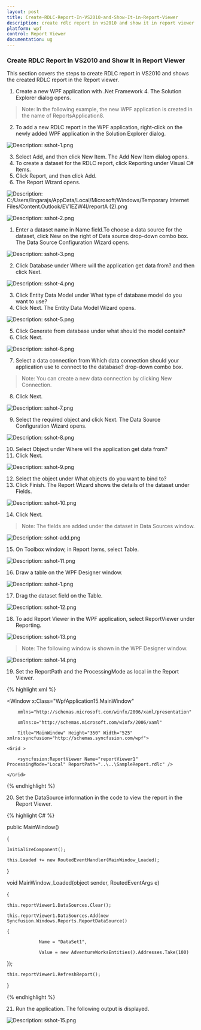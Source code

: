 ```yaml
---
layout: post
title: Create-RDLC-Report-In-VS2010-and-Show-It-in-Report-Viewer
description: create rdlc report in vs2010 and show it in report viewer
platform: wpf
control: Report Viewer
documentation: ug
---
```


### Create RDLC Report In VS2010 and Show It in Report Viewer

This section covers the steps to create RDLC report in VS2010 and shows the created RDLC report in the Report viewer.

1. Create a new WPF application with .Net Framework 4. The Solution Explorer dialog opens.
> Note: In the following example, the new WPF application is created in the name of ReportsApplication8.


2. To add a new RDLC report in the WPF application, right-click on the newly added WPF application in the Solution Explorer dialog.



![Description: sshot-1.png](Create-RDLC-Report-In-VS2010-and-Show-It-in-Report-Viewer_images/Create-RDLC-Report-In-VS2010-and-Show-It-in-Report-Viewer_img1.png)



3. Select Add, and then click New Item. The Add New Item dialog opens.
4. To create a dataset for the RDLC report, click Reporting under Visual C# Items.
5. Click Report, and then click Add. 
6. The Report Wizard opens.



![Description: C:/Users/lingarajs/AppData/Local/Microsoft/Windows/Temporary Internet Files/Content.Outlook/EV1EZW4I/reportA (2).png](Create-RDLC-Report-In-VS2010-and-Show-It-in-Report-Viewer_images/Create-RDLC-Report-In-VS2010-and-Show-It-in-Report-Viewer_img2.png)





![Description: sshot-2.png](Create-RDLC-Report-In-VS2010-and-Show-It-in-Report-Viewer_images/Create-RDLC-Report-In-VS2010-and-Show-It-in-Report-Viewer_img3.png)



1. Enter a dataset name in Name field.To choose a data source for the dataset, click New on the right of Data source drop-down combo box. The Data Source Configuration Wizard opens.



  ![Description: sshot-3.png](Create-RDLC-Report-In-VS2010-and-Show-It-in-Report-Viewer_images/Create-RDLC-Report-In-VS2010-and-Show-It-in-Report-Viewer_img4.png)



2. Click Database under Where will the application get data from? and then click Next.



  ![Description: sshot-4.png](Create-RDLC-Report-In-VS2010-and-Show-It-in-Report-Viewer_images/Create-RDLC-Report-In-VS2010-and-Show-It-in-Report-Viewer_img5.png)



3. Click Entity Data Model under What type of database model do you want to use?
4. Click Next. The Entity Data Model Wizard opens.



  ![Description: sshot-5.png](Create-RDLC-Report-In-VS2010-and-Show-It-in-Report-Viewer_images/Create-RDLC-Report-In-VS2010-and-Show-It-in-Report-Viewer_img6.png)



5. Click Generate from database under what should the model contain? 
6. Click Next.



![Description: sshot-6.png](Create-RDLC-Report-In-VS2010-and-Show-It-in-Report-Viewer_images/Create-RDLC-Report-In-VS2010-and-Show-It-in-Report-Viewer_img7.png)



7. Select a data connection from Which data connection should your application use to connect to the database? drop-down combo box.



> Note: You can create a new data connection by clicking New Connection.



8. Click Next.



  ![Description: sshot-7.png](Create-RDLC-Report-In-VS2010-and-Show-It-in-Report-Viewer_images/Create-RDLC-Report-In-VS2010-and-Show-It-in-Report-Viewer_img8.png)



9. Select the required object and click Next. The Data Source Configuration Wizard opens.

  ![Description: sshot-8.png](Create-RDLC-Report-In-VS2010-and-Show-It-in-Report-Viewer_images/Create-RDLC-Report-In-VS2010-and-Show-It-in-Report-Viewer_img9.png)



10. Select Object under Where will the application get data from? 
11. Click Next.



  ![Description: sshot-9.png](Create-RDLC-Report-In-VS2010-and-Show-It-in-Report-Viewer_images/Create-RDLC-Report-In-VS2010-and-Show-It-in-Report-Viewer_img10.png)



12. Select the object under What objects do you want to bind to? 
13. Click Finish. The Report Wizard shows the details of the dataset under Fields.



  ![Description: sshot-10.png](Create-RDLC-Report-In-VS2010-and-Show-It-in-Report-Viewer_images/Create-RDLC-Report-In-VS2010-and-Show-It-in-Report-Viewer_img11.png)



14. Click Next.



> Note: The fields are added under the dataset in Data Sources window.


  ![Description: sshot-add.png](Create-RDLC-Report-In-VS2010-and-Show-It-in-Report-Viewer_images/Create-RDLC-Report-In-VS2010-and-Show-It-in-Report-Viewer_img12.png)



15. On Toolbox window, in Report Items, select Table.



  ![Description: sshot-11.png](Create-RDLC-Report-In-VS2010-and-Show-It-in-Report-Viewer_images/Create-RDLC-Report-In-VS2010-and-Show-It-in-Report-Viewer_img13.png)



16. Draw a table on the WPF Designer window.



  ![Description: sshot-1.png](Create-RDLC-Report-In-VS2010-and-Show-It-in-Report-Viewer_images/Create-RDLC-Report-In-VS2010-and-Show-It-in-Report-Viewer_img14.png)





17. Drag the dataset field on the Table.



  ![Description: sshot-12.png](Create-RDLC-Report-In-VS2010-and-Show-It-in-Report-Viewer_images/Create-RDLC-Report-In-VS2010-and-Show-It-in-Report-Viewer_img15.png)





18. To add Report Viewer in the WPF application, select ReportViewer under Reporting.



  ![Description: sshot-13.png](Create-RDLC-Report-In-VS2010-and-Show-It-in-Report-Viewer_images/Create-RDLC-Report-In-VS2010-and-Show-It-in-Report-Viewer_img16.png)



> Note: The following window is shown in the WPF Designer window.


  ![Description: sshot-14.png](Create-RDLC-Report-In-VS2010-and-Show-It-in-Report-Viewer_images/Create-RDLC-Report-In-VS2010-and-Show-It-in-Report-Viewer_img17.png)



19. Set the ReportPath and the ProcessingMode as local in the Report Viewer.

{% highlight xml %}

<Window x:Class="WpfApplication15.MainWindow"

        xmlns="http://schemas.microsoft.com/winfx/2006/xaml/presentation"

        xmlns:x="http://schemas.microsoft.com/winfx/2006/xaml"

        Title="MainWindow" Height="350" Width="525" xmlns:syncfusion="http://schemas.syncfusion.com/wpf">

    <Grid >

        <syncfusion:ReportViewer Name="reportViewer1" ProcessingMode="Local" ReportPath="..\..\SampleReport.rdlc" />

    </Grid>

</Window>

{% endhighlight %}

20. Set the DataSource information in the code to view the report in the Report Viewer.


{% highlight C# %}

public MainWindow()

{

    InitializeComponent();

    this.Loaded += new RoutedEventHandler(MainWindow_Loaded);

}



void MainWindow_Loaded(object sender, RoutedEventArgs e)

{

    this.reportViewer1.DataSources.Clear();

    this.reportViewer1.DataSources.Add(new Syncfusion.Windows.Reports.ReportDataSource()

    {

                Name = "DataSet1",

                Value = new AdventureWorksEntities().Addresses.Take(100)

   });

    this.reportViewer1.RefreshReport();

}

{% endhighlight %}

21. Run the application. The following output is displayed.



  ![Description: sshot-15.png](Create-RDLC-Report-In-VS2010-and-Show-It-in-Report-Viewer_images/Create-RDLC-Report-In-VS2010-and-Show-It-in-Report-Viewer_img18.png)



